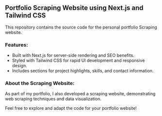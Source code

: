 ## Portfolio Scraping Website using Next.js and Tailwind CSS

This repository contains the source code for the personal portfolio Scraping website.

### Features:
- Built with Next.js for server-side rendering and SEO benefits.
- Styled with Tailwind CSS for rapid UI development and responsive design.
- Includes sections for project highlights, skills, and contact information.

### About the Scraping Website:
As part of my portfolio, I also developed a scraping website, demonstrating web scraping techniques and data visualization.

Feel free to explore and adapt the code for your portfolio website!

